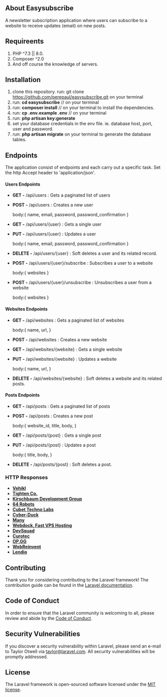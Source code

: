 ## About Easysubscribe

A newsletter subscription application where users can subscribe to a website to receive updates (email) on new posts.


## Requireents

1. PHP ^7.3 || 8.0.
2. Composer ^2.0
3. And off course the knowledge of servers.

## Installation

1. clone this repository. run: git clone https://github.com/perepaul/easysubscribe.git on your terminal
2. run: **cd easysubscribe** // on your terminal
3. run: **composer install** // on your terminal to install the dependencies.
4. run: **cp .env.example .env** // on your terminal
5. run: **php artisan key:generate**
6. set your database credentials in the env file. ie. database host, port, user and password.
7. run: **php artisan migrate** on your terminal to generate the database tables.

## Endpoints

The application consist of endpoints and each carry out a specific task. Set the http Accept header to 'application/json'.

#### Users Endpoints

- **GET -** /api/users : Gets a paginated list of users
- **POST -** /api/users : Creates a new user 

    body:{
        name, 
        email, 
        password, 
        password_confirmation
    }

- **GET -** /api/users/{user} : Gets a single user
- **PUT -** /api/users/{user} : Updates a user 

    body:{
        name, 
        email, 
        password, 
        password_confirmation
    }

- **DELETE -** /api/users/{user} : Soft deletes a user and its related record.
- **POST -** /api/users/{user}/subscribe : Subscribes a user to a website

    body:{
        websites
    }

- **POST -** /api/users/{user}/unsubscribe : Unsubscribes a user from a website 

    body:{
        websites
    }

#### Websites Endpoints

- **GET -** /api/websites : Gets a paginated list of websites

    body:{
        name, 
        url,
    }

- **POST -** /api/websites : Creates a new website
- **GET -** /api/websites/{website} : Gets a single website
- **PUT -** /api/websites/{website} : Updates a website

    body:{
        name, 
        url,
    }

- **DELETE -** /api/websites/{website} : Soft deletes a website and its related posts.

#### Posts Endpoints

- **GET -** /api/posts : Gets a paginated list of posts
- **POST -** /api/posts : Creates a new post

    body:{
        website_id,
        title,
        body,
    }
- **GET -** /api/posts/{post} : Gets a single post
- **PUT -** /api/posts/{post} : Updates a post

    body:{
        title,
        body,
    }
    
- **DELETE -** /api/posts/{post} : Soft deletes a post.


### HTTP Responses

- **[Vehikl](https://vehikl.com/)**
- **[Tighten Co.](https://tighten.co)**
- **[Kirschbaum Development Group](https://kirschbaumdevelopment.com)**
- **[64 Robots](https://64robots.com)**
- **[Cubet Techno Labs](https://cubettech.com)**
- **[Cyber-Duck](https://cyber-duck.co.uk)**
- **[Many](https://www.many.co.uk)**
- **[Webdock, Fast VPS Hosting](https://www.webdock.io/en)**
- **[DevSquad](https://devsquad.com)**
- **[Curotec](https://www.curotec.com/services/technologies/laravel/)**
- **[OP.GG](https://op.gg)**
- **[WebReinvent](https://webreinvent.com/?utm_source=laravel&utm_medium=github&utm_campaign=patreon-sponsors)**
- **[Lendio](https://lendio.com)**

## Contributing

Thank you for considering contributing to the Laravel framework! The contribution guide can be found in the [Laravel documentation](https://laravel.com/docs/contributions).

## Code of Conduct

In order to ensure that the Laravel community is welcoming to all, please review and abide by the [Code of Conduct](https://laravel.com/docs/contributions#code-of-conduct).

## Security Vulnerabilities

If you discover a security vulnerability within Laravel, please send an e-mail to Taylor Otwell via [taylor@laravel.com](mailto:taylor@laravel.com). All security vulnerabilities will be promptly addressed.

## License

The Laravel framework is open-sourced software licensed under the [MIT license](https://opensource.org/licenses/MIT).
